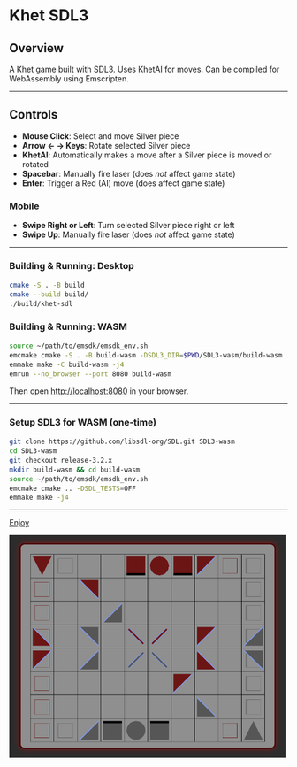 # Khet SDL3

## Overview

A Khet game built with SDL3. Uses KhetAI for moves. Can be compiled for WebAssembly using Emscripten.

---

## Controls

- **Mouse Click**: Select and move Silver piece
- **Arrow ← → Keys**: Rotate selected Silver piece
- **KhetAI**: Automatically makes a move after a Silver piece is moved or rotated
- **Spacebar**: Manually fire laser (does _not_ affect game state)
- **Enter**: Trigger a Red (AI) move (does affect game state)

### Mobile

- **Swipe Right or Left**: Turn selected Silver piece right or left
- **Swipe Up**: Manually fire laser (does _not_ affect game state)

---

### Building & Running: Desktop

```bash
cmake -S . -B build
cmake --build build/
./build/khet-sdl
```

### Building & Running: WASM

```bash
source ~/path/to/emsdk/emsdk_env.sh
emcmake cmake -S . -B build-wasm -DSDL3_DIR=$PWD/SDL3-wasm/build-wasm
emmake make -C build-wasm -j4
emrun --no_browser --port 8080 build-wasm
```

Then open [http://localhost:8080](http://localhost:8080) in your browser.

---

### Setup SDL3 for WASM (one-time)

```bash
git clone https://github.com/libsdl-org/SDL.git SDL3-wasm
cd SDL3-wasm
git checkout release-3.2.x
mkdir build-wasm && cd build-wasm
source ~/path/to/emsdk/emsdk_env.sh
emcmake cmake .. -DSDL_TESTS=OFF
emmake make -j4
```

---

[Enjoy](https://jkugs.github.io/)

<a href="https://jkugs.github.io/">
  <img src="sdl-khet.png" alt="board" width="500">
</a>